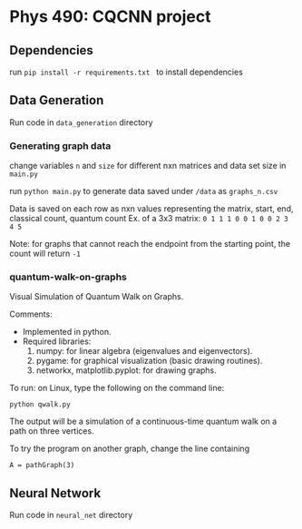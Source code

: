 Phys 490: CQCNN project 
======================

## Dependencies
  run `pip install -r requirements.txt ` to install dependencies

## Data Generation 
Run code in `data_generation` directory

### Generating graph data
change variables `n` and `size` for different nxn matrices and data set size in `main.py`

run `python main.py` to generate data saved under `/data`  as `graphs_n.csv`

Data is saved on each row as nxn values representing the matrix, start, end, classical count, quantum count
Ex. of a 3x3 matrix: `0 1 1 1 0 0 1 0 0 2 3 4 5`

Note: for graphs that cannot reach the endpoint from the starting point, the count will return `-1`


### quantum-walk-on-graphs 
Visual Simulation of Quantum Walk on Graphs.

Comments:
- Implemented in python.
- Required libraries:
  1. numpy: for linear algebra (eigenvalues and eigenvectors).
  2. pygame: for graphical visualization (basic drawing routines).
  3. networkx, matplotlib.pyplot: for drawing graphs.
  
To run: on Linux, type the following on the command line:

  `python qwalk.py`
  
The output will be a simulation of a continuous-time quantum walk on a path on three vertices.

To try the program on another graph, change the line containing

  `A = pathGraph(3)`

## Neural Network
Run code in `neural_net` directory 